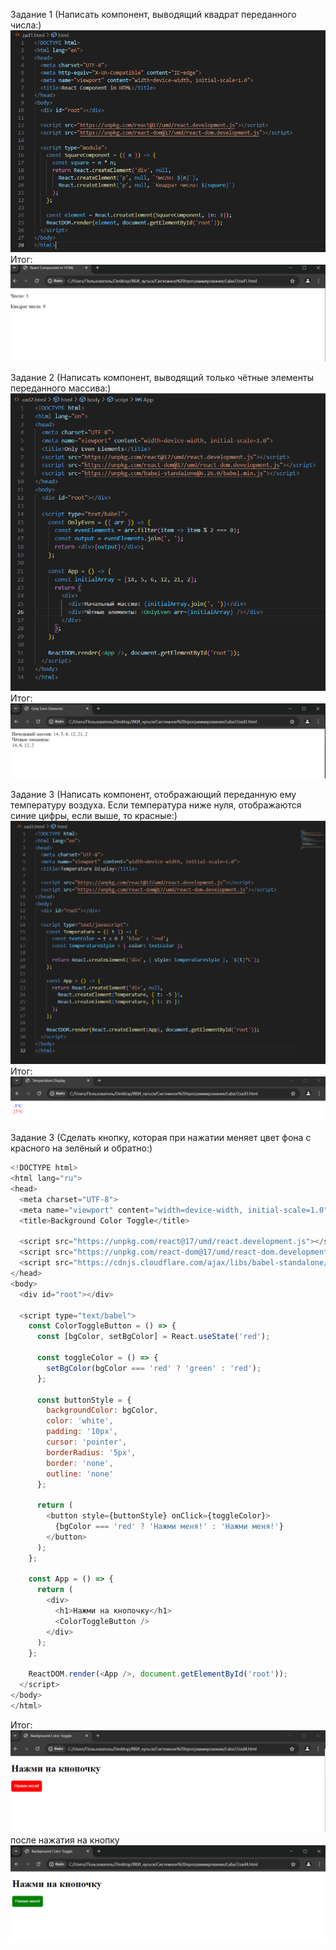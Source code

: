 Задание 1 (Написать компонент, выводящий квадрат переданного числа:)
![image](https://raw.githubusercontent.com/KolomoychenkoAlina107g2/-/main/Foto/zad1.1.png)
Итог:
![image](https://raw.githubusercontent.com/KolomoychenkoAlina107g2/-/main/Foto/zad1.2.png)

Задание 2 (Написать компонент, выводящий только чётные элементы переданного массива:)
![image](https://raw.githubusercontent.com/KolomoychenkoAlina107g2/-/main/Foto/zad2.1.png)
Итог:
![image](https://raw.githubusercontent.com/KolomoychenkoAlina107g2/-/main/Foto/zad2.2.png)

Задание 3 (Написать компонент, отображающий переданную ему температуру воздуха. Если температура ниже нуля, отображаются синие цифры, если выше, то красные:)
![image](https://raw.githubusercontent.com/KolomoychenkoAlina107g2/-/main/Foto/zad3.1.png)
Итог:
![image](https://raw.githubusercontent.com/KolomoychenkoAlina107g2/-/main/Foto/zad3.2.png)


Задание 3 (Сделать кнопку, которая при нажатии меняет цвет фона с красного на зелёный и обратно:)
```javascript
<!DOCTYPE html>
<html lang="ru">
<head>
  <meta charset="UTF-8">
  <meta name="viewport" content="width=device-width, initial-scale=1.0">
  <title>Background Color Toggle</title>
  
  <script src="https://unpkg.com/react@17/umd/react.development.js"></script>
  <script src="https://unpkg.com/react-dom@17/umd/react-dom.development.js"></script>
  <script src="https://cdnjs.cloudflare.com/ajax/libs/babel-standalone/6.26.0/babel.min.js"></script>
</head>
<body>
  <div id="root"></div>

  <script type="text/babel">
    const ColorToggleButton = () => {
      const [bgColor, setBgColor] = React.useState('red');

      const toggleColor = () => {
        setBgColor(bgColor === 'red' ? 'green' : 'red');
      };

      const buttonStyle = {
        backgroundColor: bgColor,
        color: 'white',
        padding: '10px',
        cursor: 'pointer',
        borderRadius: '5px',
        border: 'none',
        outline: 'none'
      };

      return (
        <button style={buttonStyle} onClick={toggleColor}>
          {bgColor === 'red' ? 'Нажми меня!' : 'Нажми меня!'}
        </button>
      );
    };

    const App = () => {
      return (
        <div>
          <h1>Нажми на кнопочку</h1>
          <ColorToggleButton />
        </div>
      );
    };

    ReactDOM.render(<App />, document.getElementById('root'));
  </script>
</body>
</html>
```

Итог:
![image](https://raw.githubusercontent.com/KolomoychenkoAlina107g2/-/main/Foto/zad4.1.png)
после нажатия на кнопку
![image](https://raw.githubusercontent.com/KolomoychenkoAlina107g2/-/main/Foto/zad4.2.png)